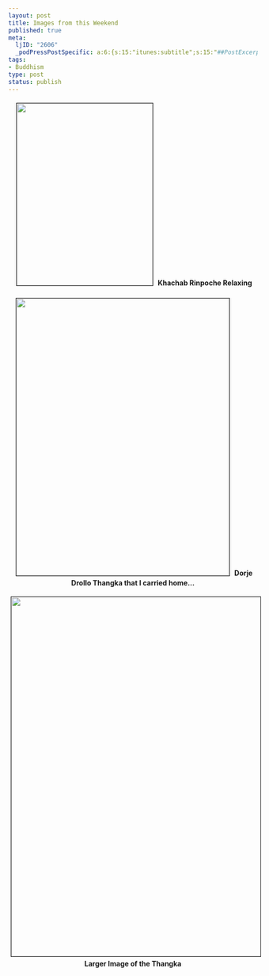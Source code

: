 ```yaml
--- 
layout: post
title: Images from this Weekend
published: true
meta: 
  ljID: "2606"
  _podPressPostSpecific: a:6:{s:15:"itunes:subtitle";s:15:"##PostExcerpt##";s:14:"itunes:summary";s:15:"##PostExcerpt##";s:15:"itunes:keywords";s:17:"##WordPressCats##";s:13:"itunes:author";s:10:"##Global##";s:15:"itunes:explicit";s:2:"No";s:12:"itunes:block";s:2:"No";}
tags: 
- Buddhism
type: post
status: publish
---
```

<p align="center"> <img src="http://www.arcanology.com/images/khachab-rinpoche-web.jpg" border="1" height="368" hspace="5" vspace="5" width="275" />
<strong>Khachab Rinpoche Relaxing</strong>

<p align="center"> <img src="http://www.arcanology.com/images/dorje-drollo-thangka-4.jpg" border="1" height="560" hspace="5" vspace="5" width="431" />
<strong>Dorje Drollo Thangka that I carried home...</strong>

<!--more-->

<p align="center"> <img src="http://www.arcanology.com/images/dorje-drollo-thangka-13.jpg" border="1" height="726" hspace="5" vspace="5" width="562" />
<strong>Larger Image of the Thangka</strong>
